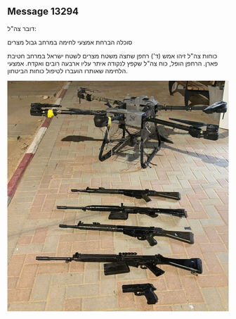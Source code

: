 ## Message 13294

דובר צה"ל:

סוכלה הברחת אמצעי לחימה במרחב גבול מצרים

כוחות צה"ל זיהו אמש (ד') רחפן שחצה משטח מצרים לשטח ישראל במרחב חטיבת פארן. 
הרחפן הופל, כוח צה"ל שקפץ לנקודה איתר עליו ארבעה רובים ואקדח. 
אמצעי הלחימה שאותרו הועברו לטיפול כוחות הביטחון.

![Photo](13294/13294_photo.jpg)

